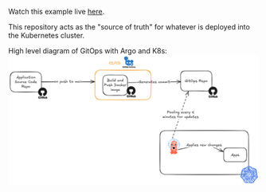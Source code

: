 Watch this example live [here](https://youtu.be/sLGUraUWo1U).

This repository acts as the "source of truth" for whatever is deployed into the Kubernetes cluster.

High level diagram of GitOps with Argo and K8s:
![High level diagram of GitOps with Argo and K8s](./media/GitOpsHighLevel.png)